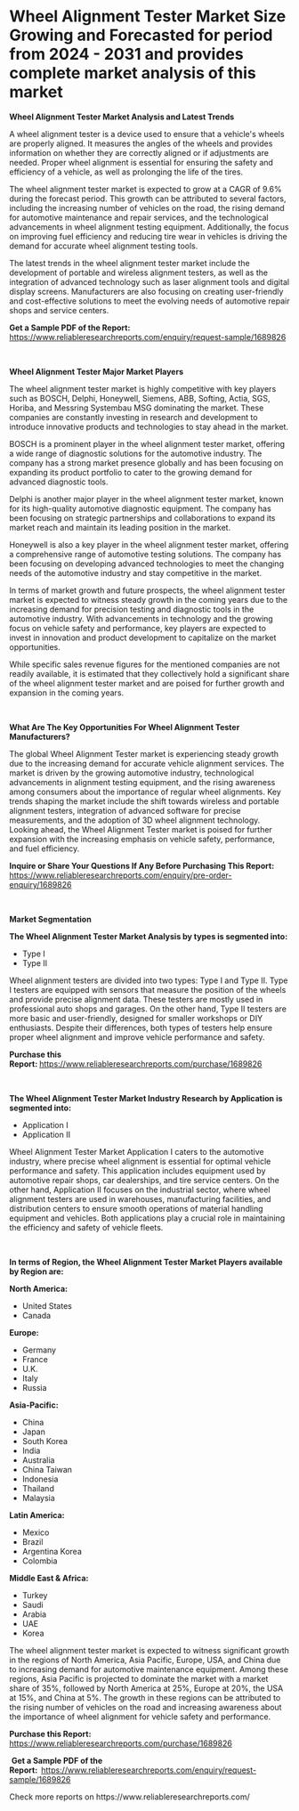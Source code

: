 <p><h1>Wheel Alignment Tester Market Size Growing and Forecasted for period from 2024 - 2031 and provides complete market analysis of this market</h1></p><p><strong>Wheel Alignment Tester Market Analysis and Latest Trends</strong></p>
<p><p>A wheel alignment tester is a device used to ensure that a vehicle's wheels are properly aligned. It measures the angles of the wheels and provides information on whether they are correctly aligned or if adjustments are needed. Proper wheel alignment is essential for ensuring the safety and efficiency of a vehicle, as well as prolonging the life of the tires.</p><p>The wheel alignment tester market is expected to grow at a CAGR of 9.6% during the forecast period. This growth can be attributed to several factors, including the increasing number of vehicles on the road, the rising demand for automotive maintenance and repair services, and the technological advancements in wheel alignment testing equipment. Additionally, the focus on improving fuel efficiency and reducing tire wear in vehicles is driving the demand for accurate wheel alignment testing tools.</p><p>The latest trends in the wheel alignment tester market include the development of portable and wireless alignment testers, as well as the integration of advanced technology such as laser alignment tools and digital display screens. Manufacturers are also focusing on creating user-friendly and cost-effective solutions to meet the evolving needs of automotive repair shops and service centers.</p></p>
<p><strong>Get a Sample PDF of the Report:&nbsp;</strong> <a href="https://www.reliableresearchreports.com/enquiry/request-sample/1689826">https://www.reliableresearchreports.com/enquiry/request-sample/1689826</a></p>
<p>&nbsp;</p>
<p><strong>Wheel Alignment Tester Major Market Players</strong></p>
<p><p>The wheel alignment tester market is highly competitive with key players such as BOSCH, Delphi, Honeywell, Siemens, ABB, Softing, Actia, SGS, Horiba, and Messring Systembau MSG dominating the market. These companies are constantly investing in research and development to introduce innovative products and technologies to stay ahead in the market.</p><p>BOSCH is a prominent player in the wheel alignment tester market, offering a wide range of diagnostic solutions for the automotive industry. The company has a strong market presence globally and has been focusing on expanding its product portfolio to cater to the growing demand for advanced diagnostic tools.</p><p>Delphi is another major player in the wheel alignment tester market, known for its high-quality automotive diagnostic equipment. The company has been focusing on strategic partnerships and collaborations to expand its market reach and maintain its leading position in the market.</p><p>Honeywell is also a key player in the wheel alignment tester market, offering a comprehensive range of automotive testing solutions. The company has been focusing on developing advanced technologies to meet the changing needs of the automotive industry and stay competitive in the market.</p><p>In terms of market growth and future prospects, the wheel alignment tester market is expected to witness steady growth in the coming years due to the increasing demand for precision testing and diagnostic tools in the automotive industry. With advancements in technology and the growing focus on vehicle safety and performance, key players are expected to invest in innovation and product development to capitalize on the market opportunities.</p><p>While specific sales revenue figures for the mentioned companies are not readily available, it is estimated that they collectively hold a significant share of the wheel alignment tester market and are poised for further growth and expansion in the coming years.</p></p>
<p>&nbsp;</p>
<p><strong>What Are The Key Opportunities For Wheel Alignment Tester Manufacturers?</strong></p>
<p><p>The global Wheel Alignment Tester market is experiencing steady growth due to the increasing demand for accurate vehicle alignment services. The market is driven by the growing automotive industry, technological advancements in alignment testing equipment, and the rising awareness among consumers about the importance of regular wheel alignments. Key trends shaping the market include the shift towards wireless and portable alignment testers, integration of advanced software for precise measurements, and the adoption of 3D wheel alignment technology. Looking ahead, the Wheel Alignment Tester market is poised for further expansion with the increasing emphasis on vehicle safety, performance, and fuel efficiency.</p></p>
<p><strong>Inquire or Share Your Questions If Any Before Purchasing This Report:</strong> <a href="https://www.reliableresearchreports.com/enquiry/pre-order-enquiry/1689826">https://www.reliableresearchreports.com/enquiry/pre-order-enquiry/1689826</a></p>
<p>&nbsp;</p>
<p><strong>Market Segmentation</strong></p>
<p><strong>The Wheel Alignment Tester Market Analysis by types is segmented into:</strong></p>
<p><ul><li>Type I</li><li>Type II</li></ul></p>
<p><p>Wheel alignment testers are divided into two types: Type I and Type II. Type I testers are equipped with sensors that measure the position of the wheels and provide precise alignment data. These testers are mostly used in professional auto shops and garages. On the other hand, Type II testers are more basic and user-friendly, designed for smaller workshops or DIY enthusiasts. Despite their differences, both types of testers help ensure proper wheel alignment and improve vehicle performance and safety.</p></p>
<p><strong>Purchase this Report:&nbsp;</strong><a href="https://www.reliableresearchreports.com/purchase/1689826">https://www.reliableresearchreports.com/purchase/1689826</a></p>
<p>&nbsp;</p>
<p><strong>The Wheel Alignment Tester Market Industry Research by Application is segmented into:</strong></p>
<p><ul><li>Application I</li><li>Application II</li></ul></p>
<p><p>Wheel Alignment Tester Market Application I caters to the automotive industry, where precise wheel alignment is essential for optimal vehicle performance and safety. This application includes equipment used by automotive repair shops, car dealerships, and tire service centers. On the other hand, Application II focuses on the industrial sector, where wheel alignment testers are used in warehouses, manufacturing facilities, and distribution centers to ensure smooth operations of material handling equipment and vehicles. Both applications play a crucial role in maintaining the efficiency and safety of vehicle fleets.</p></p>
<p>&nbsp;</p>
<p><strong>In terms of Region, the Wheel Alignment Tester Market Players available by Region are:</strong></p>
<p>
    <p> <strong> North America: </strong>
        <ul>
            <li>United States</li>
            <li>Canada</li>
        </ul>
        </p> 
    <p> <strong> Europe: </strong>
        <ul>
            <li>Germany</li>
            <li>France</li>
            <li>U.K.</li>
            <li>Italy</li>
            <li>Russia</li>
        </ul>
        </p> 
    <p> <strong> Asia-Pacific: </strong>
        <ul>
            <li>China</li>
            <li>Japan</li>
            <li>South Korea</li>
            <li>India</li>
            <li>Australia</li>
            <li>China Taiwan</li>
            <li>Indonesia</li>
            <li>Thailand</li>
            <li>Malaysia</li>
        </ul>
        </p> 
    <p> <strong> Latin America: </strong>
        <ul>
            <li>Mexico</li>
            <li>Brazil</li>
            <li>Argentina Korea</li>
            <li>Colombia</li>
        </ul>
        </p> 
    <p> <strong> Middle East & Africa: </strong>
        <ul>
            <li>Turkey</li>
            <li>Saudi</li>
            <li>Arabia</li>
            <li>UAE</li>
            <li>Korea</li>
        </ul>
    </p>
    </p>
<p><p>The wheel alignment tester market is expected to witness significant growth in the regions of North America, Asia Pacific, Europe, USA, and China due to increasing demand for automotive maintenance equipment. Among these regions, Asia Pacific is projected to dominate the market with a market share of 35%, followed by North America at 25%, Europe at 20%, the USA at 15%, and China at 5%. The growth in these regions can be attributed to the rising number of vehicles on the road and increasing awareness about the importance of wheel alignment for vehicle safety and performance.</p></p>
<p><strong>Purchase this Report: </strong><a href="https://www.reliableresearchreports.com/purchase/1689826">https://www.reliableresearchreports.com/purchase/1689826</a></p>
<p>&nbsp;<strong>Get a Sample PDF of the Report:&nbsp;&nbsp;</strong><a href="https://www.reliableresearchreports.com/enquiry/request-sample/1689826">https://www.reliableresearchreports.com/enquiry/request-sample/1689826</a></p>
<p><strong></strong></p>
<p>Check more reports on https://www.reliableresearchreports.com/</p>